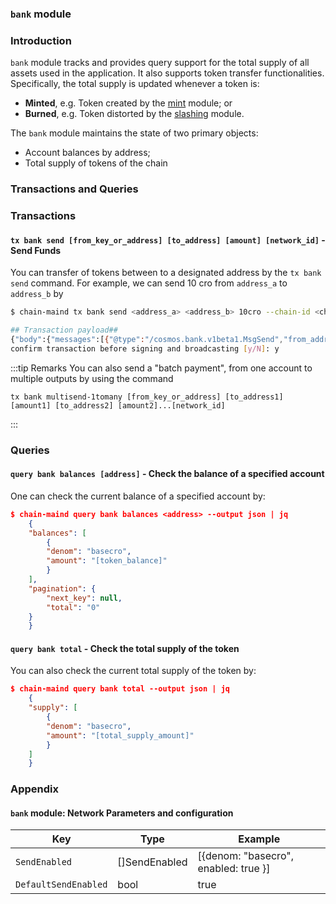 ### `bank` module

### Introduction

`bank` module tracks and provides query support for the total supply of all assets used in the application. It also supports token transfer functionalities. Specifically, the total supply is updated whenever a token is:

- **Minted**, e.g. Token created by the [mint](./module_mint) module; or
- **Burned**, e.g. Token distorted by the [slashing](./module_slashing) module.

The `bank` module maintains the state of two primary objects:

- Account balances by address;
- Total supply of tokens of the chain

### Transactions and Queries

### Transactions

#### `tx bank send [from_key_or_address] [to_address] [amount] [network_id]` - **Send Funds**

You can transfer of tokens between to a designated address by the `tx bank send` command. For example, we can send 10 cro from `address_a` to `address_b` by

```bash
$ chain-maind tx bank send <address_a> <address_b> 10cro --chain-id <chain-id>

## Transaction payload##
{"body":{"messages":[{"@type":"/cosmos.bank.v1beta1.MsgSend","from_address"....}
confirm transaction before signing and broadcasting [y/N]: y
```

:::tip Remarks
You can also send a "batch payment", from one account to multiple outputs by using the command
```
tx bank multisend-1tomany [from_key_or_address] [to_address1] [amount1] [to_address2] [amount2]...[network_id]
```
:::


### Queries

#### `query bank balances [address]` - Check the balance of a specified account

One can check the current balance of a specified account by:

```json
$ chain-maind query bank balances <address> --output json | jq
    {
    "balances": [
        {
        "denom": "basecro",
        "amount": "[token_balance]"
        }
    ],
    "pagination": {
        "next_key": null,
        "total": "0"
    }
    }
```

#### `query bank total` - Check the total supply of the token

You can also check the current total supply of the token by:

```json
$ chain-maind query bank total --output json | jq
    {
    "supply": [
        {
        "denom": "basecro",
        "amount": "[total_supply_amount]"
        }
    ]
    }
```

### Appendix

#### `bank` module: Network Parameters and configuration

| Key                  | Type          | Example                              |
| -------------------- | ------------- | ------------------------------------ |
| `SendEnabled`        | []SendEnabled | [{denom: "basecro", enabled: true }] |
| `DefaultSendEnabled` | bool          | true                                 |
